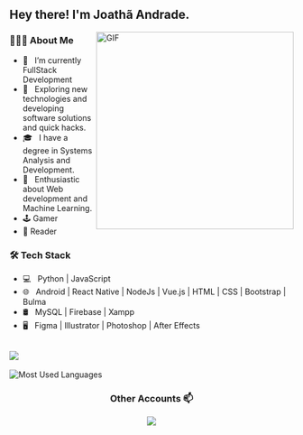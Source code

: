 
<h2> Hey there! I'm Joathã Andrade. </h2>
<img align="right" alt="GIF" src="https://i.pinimg.com/originals/8b/35/fe/8b35fef55fba1a201c9c7a11d3ec3d64.gif" width="350"/>

<h3> 👨🏻‍💻 About Me </h3>

- 🔭 &nbsp; I’m currently FullStack Development
- 🤔 &nbsp; Exploring new technologies and developing software solutions and quick hacks.
- 🎓 &nbsp; I have a degree in Systems Analysis and Development.
- 🌱 &nbsp; Enthusiastic about Web development and Machine Learning.
- 🕹️ Gamer
- 📕 Reader

<h3>🛠 Tech Stack</h3>

- 💻 &nbsp; Python | JavaScript 
- 🌐 &nbsp; Android | React Native | NodeJs | Vue.js | HTML | CSS | Bootstrap | Bulma 
- 🛢 &nbsp; MySQL | Firebase | Xampp 
- 🖥 &nbsp; Figma | Illustrator | Photoshop | After Effects<br><br>

<p align="center">
 
<img src="https://github-readme-stats.vercel.app/api?username=joatha&show_icons=true&theme=radical"><br><br>
<img src = "https://github-readme-stats.vercel.app/api/top-langs/?username=joatha&show_icons=true&layout=compact&theme=great-gatsby" alt="Most Used Languages">
</p>

<h3 align="center"> Other Accounts 📫 </h3>
<p align="center">
<a href="https://www.linkedin.com/in/joatha//"><img src="https://img.shields.io/badge/linkedin-%230077B5.svg?&style=for-the-badge&logo=linkedin&logoColor=white"/>
</p>





